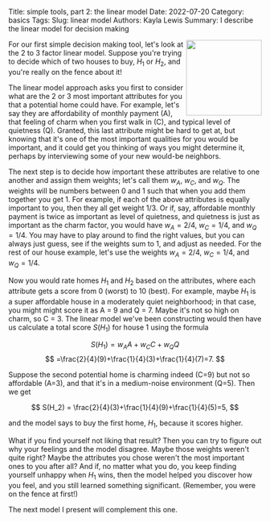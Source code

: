 Title: simple tools, part 2: the linear model
Date: 2022-07-20
Category: basics
Tags: 
Slug: linear model
Authors: Kayla Lewis
Summary: I describe the linear model for decision making

<img align=right src="images/arrow.jpg" width="150"/>

For our first simple decision making tool, let's look at the 2 to 3 factor linear model. Suppose you're trying to decide which of two houses to buy, $H_1$ or $H_2$, and you're really on the fence about it! 

The linear model approach asks you first to consider what are the 2 or 3 most important attributes for you that a potential home could have. For example, let's say they are affordability of monthly payment (A), that feeling of charm when you first walk in (C), and typical level of quietness (Q). Granted, this last attribute might be hard to get at, but knowing that it's one of the most important qualities for you would be important, and it could get you thinking of ways you might determine it, perhaps by interviewing some of your new would-be neighbors.

The next step is to decide how important these attributes are relative to one another and assign them weights; let's call them $w_A$, $w_C$, and $w_Q$. The weights will be numbers between 0 and 1 such that when you add them together you get 1. For example, if each of the above attributes is equally important to you, then they all get weight 1/3. Or if, say, affordable monthly payment is twice as important as level of quietness, and quietness is just as important as the charm factor, you would have $w_A=2/4$, $w_C=1/4$, and $w_Q=1/4$. You may have to play around to find the right values, but you can always just guess, see if the weights sum to 1, and adjust as needed. For the rest of our house example, let's use the weights $w_A=2/4$, $w_C=1/4$, and $w_Q=1/4$.

Now you would rate homes $H_1$ and $H_2$ based on the attributes, where each attribute gets a score from 0 (worst) to 10 (best). For example, maybe $H_1$ is a super affordable house in a moderately quiet neighborhood; in that case, you might might score it as A = 9 and Q = 7. Maybe it's not so high on charm, so C = 3. The linear model we've been constructing would then have us calculate a total score $S(H_1)$ for house 1 using the formula

$$
S(H_1) = w_A A + w_C C + w_Q Q 
$$
$$
=\frac{2}{4}(9)+\frac{1}{4}(3)+\frac{1}{4}(7)=7.
$$ 

Suppose the second potential home is charming indeed (C=9) but not so affordable (A=3), and that it's in a medium-noise environment (Q=5). Then we get

$$
S(H_2) = \frac{2}{4}(3)+\frac{1}{4}(9)+\frac{1}{4}(5)=5,
$$

and the model says to buy the first home, $H_1$, because it scores higher.

What if you find yourself not liking that result? Then you can try to figure out why your feelings and the model disagree. Maybe those weights weren't quite right? Maybe the attributes you chose weren't the most important ones to you after all? And if, no matter what you do, you keep finding yourself unhappy when $H_1$ wins, then the model helped you discover how you feel, and you still learned something significant. (Remember, you were on the fence at first!) 

The next model I present will complement this one.
